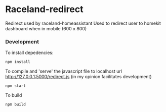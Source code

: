 # Raceland-redirect


Redirect used by raceland-homeassistant 
Used to redirect user to homekit dashboard when in mobile (600 x 800)

### Development 

To install depedencies: 

```npm install ``` 

To compile and 'serve' the javascript file to localhost url http://127.0.0.1:5000/redirect.js (in my opinion facilitates development)

```npm start ``` 

To build

```npm build ``` 
